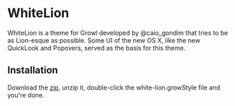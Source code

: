 # WhiteLion

WhiteLion is a theme for Growl developed by @caio_gondim that tries to be as Lion-esque as possible. Some UI of the new OS X, like the new QuickLook and Popovers, served as the basis for this theme.

## Installation

Download the [zip](https://github.com/downloads/caiogondim/white-lion/white-lion.zip), unzip it, double-click the white-lion.growStyle file and you're done.